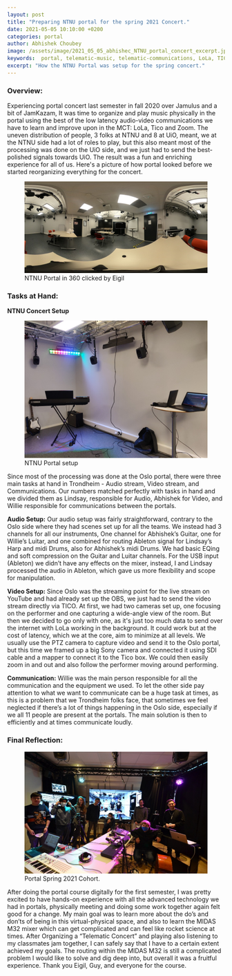 ```yaml
---
layout: post
title: "Preparing NTNU portal for the spring 2021 Concert."
date: 2021-05-05 10:10:00 +0200
categories: portal
author: Abhishek Choubey
image: /assets/image/2021_05_05_abhishec_NTNU_portal_concert_excerpt.jpg
keywords:  portal, telematic-music, telematic-communications, LoLa, TICO, midas-m32
excerpt: "How the NTNU Portal was setup for the spring concert."
---
```



### Overview:

Experiencing portal concert last semester in fall 2020 over Jamulus and a bit of JamKazam, It was time to organize and play music physically in the portal using the best of the low latency audio-video communications we have to learn and improve upon in the MCT: LoLa, Tico and Zoom. The uneven distribution of people, 3 folks at NTNU and 8 at UiO, meant, we at the NTNU side had a lot of roles to play, but this also meant most of the processing was done on the UiO side, and we just had to send the best-polished signals towards UiO. The result was a fun and enriching experience for all of us. Here's a picture of how portal looked before we started reorganizing everything for the concert.


<figure style="float: auto">
   <img src="/assets/image/2021_05_05_abhishec_NTNU_portal_360.jpg" alt="" title="Midas hall effect" width=auto/> <figcaption>NTNU Portal in 360 clicked by Eigil</figcaption>
</figure>

### Tasks at Hand:

**NTNU Concert Setup**

<figure style="float: auto">
   <img src="/assets/image/2021_05_05_abhishec_portal_setup.jpg" alt="" title="Midas hall effect" width=auto/> <figcaption>NTNU Portal setup</figcaption>
</figure>


Since most of the processing was done at the Oslo portal, there were three main tasks at hand in Trondheim - Audio stream, Video stream, and Communications. Our numbers matched perfectly with tasks in hand and we divided them as Lindsay, responsible for Audio, Abhishek for Video, and Willie responsible for communications between the portals.

**Audio Setup:**
Our audio setup was fairly straightforward, contrary to the Oslo side where they had scenes set up for all the teams. We instead had 3 channels for all our instruments, One channel for Abhishek’s Guitar, one for Willie’s Luitar, and one combined for routing Ableton signal for Lindsay’s Harp and midi Drums, also for Abhishek’s midi Drums. We had basic EQing and soft compression on the Guitar and Luitar channels. For the USB input (Ableton) we didn’t have any effects on the mixer, instead, I and Lindsay processed the audio in Ableton, which gave us more flexibility and scope for manipulation.

**Video Setup:**
Since Oslo was the streaming point for the live stream on YouTube and had already set up the OBS, we just had to send the video stream directly via TICO. At first, we had two cameras set up, one focusing on the performer and one capturing a wide-angle view of the room. But then we decided to go only with one, as it's just too much data to send over the internet with LoLa working in the background. It could work but at the cost of latency, which we at the core, aim to minimize at all levels. We usually use the PTZ camera to capture video and send it to the Oslo portal, but this time we framed up a big Sony camera and connected it using SDI cable and a mapper to connect it to the Tico box. We could then easily zoom in and out and also follow the performer moving around performing.   

**Communication:**
Willie was the main person responsible for all the communication and the equipment we used. To let the other side pay attention to what we want to communicate can be a huge task at times, as this is a problem that we Trondheim folks face, that sometimes we feel neglected if there’s a lot of things happening in the Oslo side, especially if we all 11 people are present at the portals. The main solution is then to efficiently and at times communicate loudly.




### Final Reflection:

<figure style="float: auto">
   <img src="/assets/image/2021_05_05_abhishec_spring_cohort.JPG" alt="" title="Midas hall effect" width=auto/> <figcaption>Portal Spring 2021 Cohort. </figcaption>
</figure>

After doing the portal course digitally for the first semester, I was pretty excited to have hands-on experience with all the advanced technology we had in portals, physically meeting and doing some work together again felt good for a change. My main goal was to learn more about the do’s and don’ts of being in this virtual-physical space, and also to learn the MIDAS M32 mixer which can get complicated and can feel like rocket science at times. After Organizing a “Telematic Concert” and playing also listening to my classmates jam together, I can safely say that I have to a certain extent achieved my goals. The routing within the MIDAS M32 is still a complicated problem I would like to solve and dig deep into, but overall it was a fruitful experience. Thank you Eigil, Guy, and everyone for the course.
